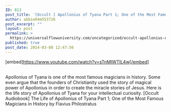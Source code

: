 ```yaml
---
ID: 813
post_title: '[Occult ] Apollonius of Tyana Part 1; One of the Most Famous Magicians in History'
author: abbie04m553726
post_excerpt: ""
layout: post
permalink: >
  https://universalflowuniversity.com/uncategorized/occult-apollonius-of-tyana-part-1-one-of-the-most-famous-magicians-in-history/
published: true
post_date: 2014-03-08 12:47:56
---
```

[embed]https://www.youtube.com/watch?v=sTnMIWTIL4w[/embed]</br></br>
<p>Apollonius of Tyana is one of the most famous magicians in history.
Some even argue that the founders of Christianity used the story of magical power of Apollonius in order to create the miracle stories of Jesus.
Here is the life story of Apollonius of Tyana for your intellectual curiosity.
[Occult Audiobook] The Life of Apollonius of Tyana Part 1; One of the Most Famous Magicians in History by Flavius Philostratus</p>